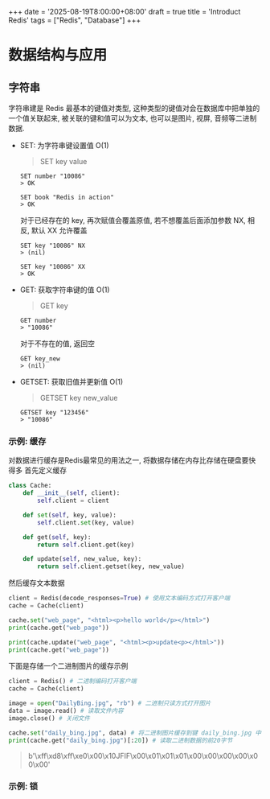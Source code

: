 +++
date = '2025-08-19T8:00:00+08:00'
draft = true
title = 'Introduct Redis'
tags = ["Redis", "Database"]
+++


# 数据结构与应用

## 字符串
字符串建是 Redis 最基本的键值对类型, 这种类型的键值对会在数据库中把单独的一个值关联起来, 被关联的键和值可以为文本, 也可以是图片, 视屏, 音频等二进制数据.

- SET: 为字符串键设置值 O(1)
    > SET key value
    ```Redis
    SET number "10086"
    > OK

    SET book "Redis in action"
    > OK
    ```

    对于已经存在的 key, 再次赋值会覆盖原值, 若不想覆盖后面添加参数 NX, 相反, 默认 XX 允许覆盖
    ```Redis
    SET key "10086" NX
    > (nil)

    SET key "10086" XX
    > OK
    ```

- GET: 获取字符串键的值 O(1)
    > GET key

    ```Redis
    GET number
    > "10086"
    ```

    对于不存在的值, 返回空
    ```Redis
    GET key_new
    > (nil)
    ```

- GETSET: 获取旧值并更新值 O(1)
    > GETSET key new\_value

    ```Redis
    GETSET key "123456"
    > "10086"
    ```

### 示例: 缓存
对数据进行缓存是Redis最常见的用法之一, 将数据存储在内存比存储在硬盘要快得多
首先定义缓存
```Python
class Cache:
    def __init__(self, client):
        self.client = client

    def set(self, key, value):
        self.client.set(key, value)

    def get(self, key):
        return self.client.get(key)

    def update(self, new_value, key):
        return self.client.getset(key, new_value)

```

然后缓存文本数据
```Python
client = Redis(decode_responses=True) # 使用文本编码方式打开客户端
cache = Cache(client)

cache.set("web_page", "<html><p>hello world</p></html>")
print(cache.get("web_page"))

print(cache.update("web_page", "<html><p>update<p></html>"))
print(cache.get("web_page"))
```

下面是存储一个二进制图片的缓存示例
```Python
client = Redis() # 二进制编码打开客户端
cache = Cache(client)

image = open("DailyBing.jpg", "rb") # 二进制只读方式打开图片
data = image.read() # 读取文件内容
image.close() # 关闭文件

cache.set("daily_bing.jpg", data) # 将二进制图片缓存到键 daily_bing.jpg 中
print(cache.get("daily_bing.jpg")[:20]) # 读取二进制数据的前20字节
```
> b'\xff\xd8\xff\xe0\x00\x10JFIF\x00\x01\x01\x01\x00\x00\x00\x00\x00\x00'


### 示例: 锁

